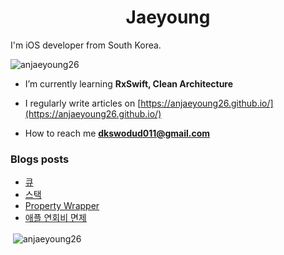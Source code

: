 <h1 align="center">Jaeyoung</h1>
<p aligh="left">I'm iOS developer from South Korea.
<p align="left"> <img src="https://komarev.com/ghpvc/?username=anjaeyoung26&label=Profile%20views&color=0e75b6&style=flat" alt="anjaeyoung26" /> </p>

- I’m currently learning **RxSwift, Clean Architecture**

- I regularly write articles on [https://anjaeyoung26.github.io/](https://anjaeyoung26.github.io/)

- How to reach me **dkswodud011@gmail.com**

### Blogs posts

<!-- BLOG-POST-LIST:START -->
- [큐](https://anjaeyoung26.github.io/algorithm/Queue/)
- [스택](https://anjaeyoung26.github.io/algorithm/Stack/)
- [Property Wrapper](https://anjaeyoung26.github.io/study/Property-wrapper/)
- [애플 연회비 면제](https://anjaeyoung26.github.io/membership/Fee-waiver/)
<!-- BLOG-POST-LIST:END -->

<!--
<h3 align="left">Languages and Tools:</h3>
<p align="left"> <a href="https://firebase.google.com/" target="_blank"> <img src="https://www.vectorlogo.zone/logos/firebase/firebase-icon.svg" alt="firebase" width="40" height="40"/> </a> <a href="https://git-scm.com/" target="_blank"> <img src="https://www.vectorlogo.zone/logos/git-scm/git-scm-icon.svg" alt="git" width="40" height="40"/> </a> <a href="https://developer.apple.com/library/archive/documentation/Cocoa/Conceptual/ProgrammingWithObjectiveC/Introduction/Introduction.html" target="_blank"> <img src="https://www.vectorlogo.zone/logos/apple_objectivec/apple_objectivec-icon.svg" alt="objectivec" width="40" height="40"/> </a> <a href="https://developer.apple.com/swift/" target="_blank"> <img src="https://raw.githubusercontent.com/devicons/devicon/master/icons/swift/swift-original.svg" alt="swift" width="40" height="40"/> </a> </p>
-->

<p>&nbsp;<img align="center" src="https://github-readme-stats.vercel.app/api?username=anjaeyoung26&show_icons=true&locale=en" alt="anjaeyoung26" /></p>

